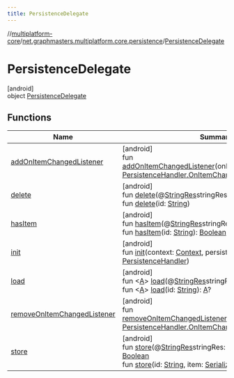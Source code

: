 ```yaml
---
title: PersistenceDelegate
---
```

//[multiplatform-core](../../../index.html)/[net.graphmasters.multiplatform.core.persistence](../index.html)/[PersistenceDelegate](index.html)



# PersistenceDelegate



[android]\
object [PersistenceDelegate](index.html)



## Functions


| Name | Summary |
|---|---|
| [addOnItemChangedListener](add-on-item-changed-listener.html) | [android]<br>fun [addOnItemChangedListener](add-on-item-changed-listener.html)(onItemChangedListener: [PersistenceHandler.OnItemChangedListener](../-persistence-handler/-on-item-changed-listener/index.html)) |
| [delete](delete.html) | [android]<br>fun [delete](delete.html)(@[StringRes](https://developer.android.com/reference/kotlin/androidx/annotation/StringRes.html)stringRes: [Int](https://kotlinlang.org/api/latest/jvm/stdlib/kotlin/-int/index.html))<br>fun [delete](delete.html)(id: [String](https://kotlinlang.org/api/latest/jvm/stdlib/kotlin/-string/index.html)) |
| [hasItem](has-item.html) | [android]<br>fun [hasItem](has-item.html)(@[StringRes](https://developer.android.com/reference/kotlin/androidx/annotation/StringRes.html)stringRes: [Int](https://kotlinlang.org/api/latest/jvm/stdlib/kotlin/-int/index.html)): [Boolean](https://kotlinlang.org/api/latest/jvm/stdlib/kotlin/-boolean/index.html)<br>fun [hasItem](has-item.html)(id: [String](https://kotlinlang.org/api/latest/jvm/stdlib/kotlin/-string/index.html)): [Boolean](https://kotlinlang.org/api/latest/jvm/stdlib/kotlin/-boolean/index.html) |
| [init](init.html) | [android]<br>fun [init](init.html)(context: [Context](https://developer.android.com/reference/kotlin/android/content/Context.html), persistenceProvider: [PersistenceHandler](../-persistence-handler/index.html)) |
| [load](load.html) | [android]<br>fun &lt;[A](load.html)&gt; [load](load.html)(@[StringRes](https://developer.android.com/reference/kotlin/androidx/annotation/StringRes.html)stringRes: [Int](https://kotlinlang.org/api/latest/jvm/stdlib/kotlin/-int/index.html)): [A](load.html)?<br>fun &lt;[A](load.html)&gt; [load](load.html)(id: [String](https://kotlinlang.org/api/latest/jvm/stdlib/kotlin/-string/index.html)): [A](load.html)? |
| [removeOnItemChangedListener](remove-on-item-changed-listener.html) | [android]<br>fun [removeOnItemChangedListener](remove-on-item-changed-listener.html)(onItemChangedListener: [PersistenceHandler.OnItemChangedListener](../-persistence-handler/-on-item-changed-listener/index.html)) |
| [store](store.html) | [android]<br>fun [store](store.html)(@[StringRes](https://developer.android.com/reference/kotlin/androidx/annotation/StringRes.html)stringRes: [Int](https://kotlinlang.org/api/latest/jvm/stdlib/kotlin/-int/index.html), item: [Serializable](https://developer.android.com/reference/kotlin/java/io/Serializable.html)): [Boolean](https://kotlinlang.org/api/latest/jvm/stdlib/kotlin/-boolean/index.html)<br>fun [store](store.html)(id: [String](https://kotlinlang.org/api/latest/jvm/stdlib/kotlin/-string/index.html), item: [Serializable](https://developer.android.com/reference/kotlin/java/io/Serializable.html)): [Boolean](https://kotlinlang.org/api/latest/jvm/stdlib/kotlin/-boolean/index.html) |

